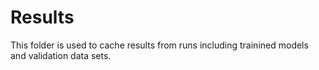 # Results

This folder is used to cache results from runs including trainined models and validation data sets.
